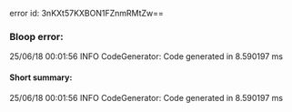 error id: 3nKXt57KXBON1FZnmRMtZw==
### Bloop error:

25/06/18 00:01:56 INFO CodeGenerator: Code generated in 8.590197 ms
#### Short summary: 

25/06/18 00:01:56 INFO CodeGenerator: Code generated in 8.590197 ms